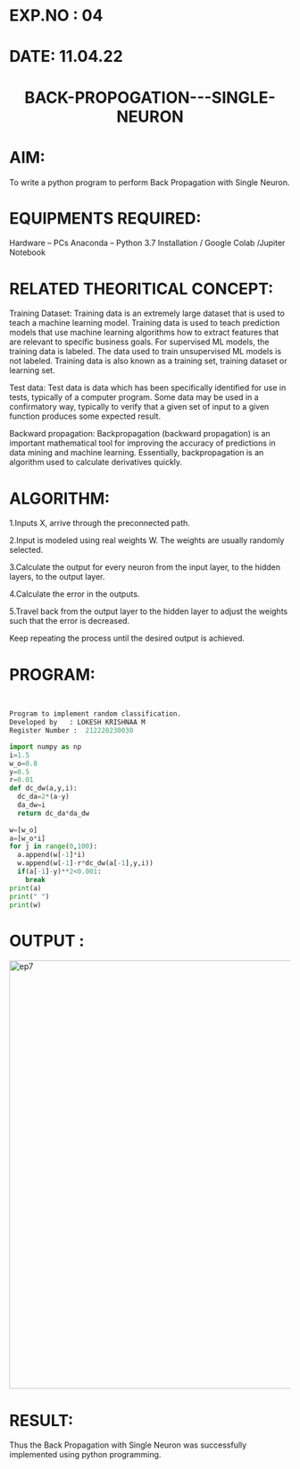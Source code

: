 # EXP.NO : 04

# DATE: 11.04.22

# <p align="center"> BACK-PROPOGATION---SINGLE-NEURON </p>

# AIM:
To write a python program to perform Back Propagation with Single Neuron.

# EQUIPMENTS REQUIRED:
Hardware – PCs
Anaconda – Python 3.7 Installation / Google Colab /Jupiter Notebook


# RELATED THEORITICAL CONCEPT:

Training Dataset:
Training data is an extremely large dataset that is used to teach a machine learning model. Training data is used to teach prediction models that use machine learning algorithms how to extract features that are relevant to specific business goals. For supervised ML models, the training data is labeled. The data used to train unsupervised ML models is not labeled. Training data is also known as a training set, training dataset or learning set.

Test data:
Test data is data which has been specifically identified for use in tests, typically of a computer program. Some data may be used in a confirmatory way, typically to verify that a given set of input to a given function produces some expected result.

Backward propagation:
Backpropagation (backward propagation) is an important mathematical tool for improving the accuracy of predictions in data mining and machine learning. Essentially, backpropagation is an algorithm used to calculate derivatives quickly.



# ALGORITHM:

1.Inputs X, arrive through the preconnected path.

2.Input is modeled using real weights W. The weights are usually randomly selected.

3.Calculate the output for every neuron from the input layer, to the hidden layers, to the output layer.

4.Calculate the error in the outputs.

5.Travel back from the output layer to the hidden layer to adjust the weights such that the error is decreased.

Keep repeating the process until the desired output is achieved.


# PROGRAM:

```python 


Program to implement random classification.
Developed by   : LOKESH KRISHNAA M
Register Number :  212220230030

import numpy as np
i=1.5    
w_o=0.8  
y=0.5    
r=0.01   
def dc_dw(a,y,i):
  dc_da=2*(a-y)
  da_dw=i
  return dc_da*da_dw
  
w=[w_o]
a=[w_o*i]
for j in range(0,100):
  a.append(w[-1]*i)
  w.append(w[-1]-r*dc_dw(a[-1],y,i))
  if(a[-1]-y)**2<0.001:
    break
print(a)
print(" ")
print(w)


```

# OUTPUT :

<img width="766" alt="ep7" src="https://user-images.githubusercontent.com/75234646/165086140-cd947685-2f62-4991-8dcc-37453b4774c9.png">



# RESULT:

Thus the Back Propagation with Single Neuron was successfully implemented using python programming.
